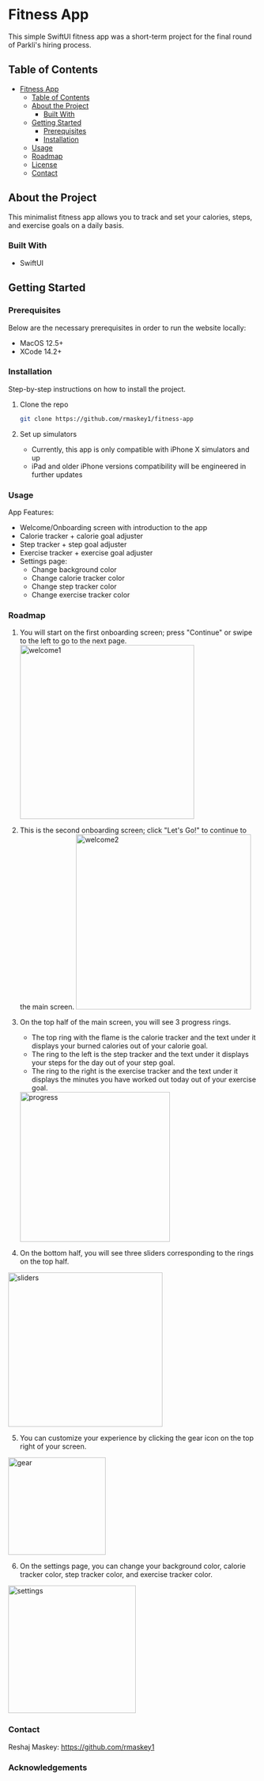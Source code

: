 # Fitness App

This simple SwiftUI fitness app was a short-term project for the final round of Parkli's hiring process.

## Table of Contents

- [Fitness App](#project-title)
  - [Table of Contents](#table-of-contents)
  - [About the Project](#about-the-project)
    - [Built With](#built-with)
  - [Getting Started](#getting-started)
    - [Prerequisites](#prerequisites)
    - [Installation](#installation)
  - [Usage](#usage)
  - [Roadmap](#roadmap)
  - [License](#license)
  - [Contact](#contact)

## About the Project

This minimalist fitness app allows you to track and set your calories, steps, and exercise goals on a daily basis.

### Built With

- SwiftUI

## Getting Started

### Prerequisites

Below are the necessary prerequisites in order to run the website locally:

- MacOS 12.5+
- XCode 14.2+

### Installation

Step-by-step instructions on how to install the project.

1. Clone the repo

   ```sh
   git clone https://github.com/rmaskey1/fitness-app
   ```

2. Set up simulators
     - Currently, this app is only compatible with iPhone X simulators and up
     - iPad and older iPhone versions compatibility will be engineered in further updates

### Usage

App Features:
- Welcome/Onboarding screen with introduction to the app
- Calorie tracker + calorie goal adjuster
- Step tracker + step goal adjuster
- Exercise tracker + exercise goal adjuster
- Settings page:
    - Change background color
    - Change calorie tracker color
    - Change step tracker color
    - Change exercise tracker color

### Roadmap

1. You will start on the first onboarding screen; press "Continue" or swipe to the left to go to the next page.
    <img width="352" alt="welcome1" src="https://github.com/rmaskey1/fitness-app/assets/103459061/21637995-6fbf-40ba-ab96-812a75a2e868">

2. This is the second onboarding screen; click "Let's Go!" to continue to the main screen.
    <img width="354" alt="welcome2" src="https://github.com/rmaskey1/fitness-app/assets/103459061/0b59c275-1930-4242-afd0-e101db2d4f57">

3. On the top half of the main screen, you will see 3 progress rings.
   - The top ring with the flame is the calorie tracker and the text under it displays your burned calories out of your calorie goal.
   - The ring to the left is the step tracker and the text under it displays your steps for the day out of your step goal.
   - The ring to the right is the exercise tracker and the text under it displays the minutes you have worked out today out of your exercise goal.
   
    <img width="303" alt="progress" src="https://github.com/rmaskey1/fitness-app/assets/103459061/8d4ed036-8f88-48c6-ba8b-5343cca3d9d9">

4. On the bottom half, you will see three sliders corresponding to the rings on the top half.
<img width="312" alt="sliders" src="https://github.com/rmaskey1/fitness-app/assets/103459061/3713c75f-5335-423e-95c8-365ed477e02e">

5. You can customize your experience by clicking the gear icon on the top right of your screen.
<img width="197" alt="gear" src="https://github.com/rmaskey1/fitness-app/assets/103459061/e6d7588a-4f86-4bb0-9b63-a06575db6980">

6. On the settings page, you can change your background color, calorie tracker color, step tracker color, and exercise tracker color.
<img width="258" alt="settings" src="https://github.com/rmaskey1/fitness-app/assets/103459061/a99b0241-7d73-4da9-b2d2-92ee0019cb4c">

### Contact

Reshaj Maskey: https://github.com/rmaskey1

### Acknowledgements

